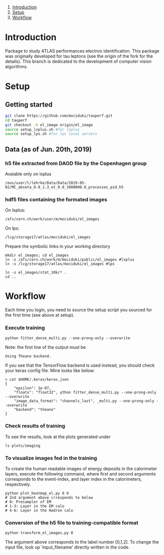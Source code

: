 1. [Introduction](#introduction)
2. [Setup](#setup)
3. [Workflow](#workflow)

# Introduction
Package to study ATLAS performances electron identification. This package was originally developed for tau leptons (see the origin of the fork for the details). This branch is dedicated to the development of computer vision algorithms.

# Setup 
## Getting started
```bash
git clone https://github.com/mociduki/tauperf.git
cd tauperf
git checkout -b el_image origin/el_image
source setup_lxplus.sh #for lxplus
source setup_lps.sh #for lps local servers
```

<!---
## Getting started on techlab-gpu-nvidiak20-03
```bash
cd /tmp/${USER}
git clone https://github.com/qbuat/tauperf.git
cd tauperf
git checkout -b imaging origin/imaging
source setup_cern_gpu.sh
```
-->

<!---
## Install using a virtual environment

### virtual environment
```bash
virtualenv imaging_ve
source imaging_ve/bin/activate
```
### root setup
you need a working setup of ROOT 6.

### dependencies
note that some of these packages evolve very quickly so the version used can be quite deprecated
```bash
pip install pip --upgrade
pip install theano==0.9.0
pip install keras==2.0.6
pip install pydot_ng==1.0.0
pip install h5py==2.6.0
pip install tables==3.3.0
pip install scikit-learn==0.19.0
pip install scikit-image==0.12.3
pip install matplotlib==1.5.3
pip install root_numpy==4.5.2
pip install rootpy==0.8.3
pip install tabulate==0.7.5
```
### tauperf project: imaging branch
```bash
git clone https://github.com/qbuat/tauperf.git
cd tauperf
git checkout -b imaging origin/imaging
```
# Usage
## Creating your own setup script
1. Copy the [setup](setup_quentin.sh) file
1. Edit the ROOT setup
1. Edit the variables `DATA_AREA` and `VE_PATH` 
-->

## Data (as of Jun. 20th, 2019)
### h5 file extracted from DAOD file by the Copenhagen group
Avaiable only on lxplus
```
/eos/user/l/lehrke/Data/Data/2019-05-02/MC_abseta_0.0_1.3_et_0.0_1000000.0_processes_pid.h5
```

### hdf5 files containing the formated images
On lxplus:
```
/afs/cern.ch/work/user/m/mociduki/el_images
```
On lps:
```
/lcg/storage17/atlas/mociduki/el_images
```
Prepare the symbolic links in your working directory
```
mkdir el_images; cd el_images
ln -s /afs/cern.ch/work/m/mociduki/public/el_images #lxplus
ln -s /lcg/storage17/atlas/mociduki/el_images #lps

ln -s el_images/stat_10k/* .
cd ..
```

<!--
## Processing/training/testing
see the [workflow](doc/workflow.md)
-->


# Workflow
Each time you login, you need to source the setup script you sourced for the first time (see above at setup).

### Execute training
```
python fitter_dense_multi.py --one-prong-only --overwrite
```

Note: the first line of the output must be
```
Using Theano backend.
```
If you see that the TensorFlow backend is used instead, you should check your keras config file. Mine looks like below:
```
> cat $HOME/.keras/keras.json
{
    "epsilon": 1e-07, 
    "floatx": "float32", ython fitter_dense_multi.py --one-prong-only --overwrite
    "image_data_format": "channels_last", _multi.py --one-prong-only --overwrite 
    "backend": "theano"
}
```
### Check results of training
To see the results, look at the plots generated under
```
ls plots/imaging
```
### To visualize images fed in the training
To create the human readable images of energy deposits in the calorimeter layers, execute the following command, where first and second arguments corresponds to the event-index, and layer index in the calorimeters, respectively. 
```
python plot_heatmap_el.py 0 0
# 2nd argument above crresponds to below
# 0: Presampler of EM
# 1-3: Layer in the EM calo
# 4-6: Layer in the Hadron calo
```

### Conversion of the h5 file to training-compatible format
```
python transform_el_images.py 0
```
The argument above corresponds to the label number [0,1,2].
To change the input file, look up 'input_filename' directly written in the code.
